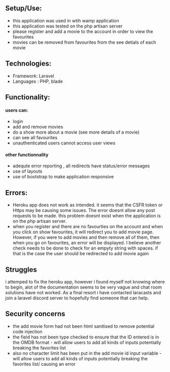 
## Setup/Use:
- this application was used in wtih wamp application
- this application was tested on the php artisan server
- please register and add a movie to the account in order to view the favourites
- movies can be removed from favourites from the see detials of each movie

## Technologies:
- Framework: Laravel
- Languages : PHP, blade

## Functionality:
#### users can:
- login
- add and remove movies
- do a show more about a movie (see more details of a movie)
- can see all favourites 
- unauthenticated users cannot access user views
#### other functionnality
- adequte error reporting , all redirects have status/error messages
- use of layouts
- use of bootstrap to make application responsive

## Errors:
- Heroku app does not work as intended. it seems that the CSFR token or Https may be causing some issues. The error doesnt allow any post requests to be made. this problem doesnt exist when the application is on the php artisan server.
- when you register and there are no favourties on the account and when you click on show favourites, it will redirect you to add movie page. However, if you were to add movies and then remove all of them, then when you go on favourites, an error will be displayed. I believe another check needs to be done to check for an empyty string with spaces. if that is the case the user should be redirected to add movie again

## Struggles
i attemped to fix the heroku app, however i found myself not knowing where to begin, alot of the documentation seems to be very vague and chat room solutions have not worked. As a final resort i have contacted laracasts and join a laravel discord server to hopefully find someone that can help.

## Security concerns
- the add movie form had not been html sanitised to remove potential code injection
- the field has not been type checked to ensure that the ID entered is in the OMDB format - will allow users to add all kinds of inputs potentially breaking the favorites list
- also no character limit has been put in the add movie id input variable - will allow users to add all kinds of inputs potentially breaking the favorites list/ causing an error

